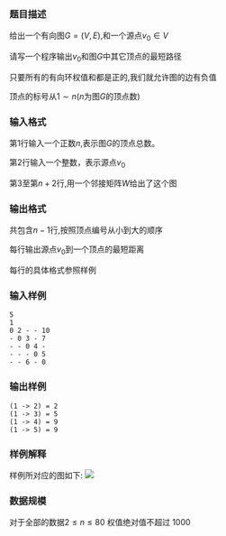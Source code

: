 ### 题目描述
给出一个有向图$G=(V, E)$,和一个源点$v_0 \in V$

请写一个程序输出$v_0$和图$G$中其它顶点的最短路径

只要所有的有向环权值和都是正的,我们就允许图的边有负值

顶点的标号从$1 \sim n$($n$为图$G$的顶点数)
### 输入格式
第$1$行输入一个正数$n$,表示图$G$的顶点总数。

第$2$行输入一个整数，表示源点$v_0$

第$3$至第$n+2$行,用一个邻接矩阵$W$给出了这个图
### 输出格式
共包含$n-1$行,按照顶点编号从小到大的顺序

每行输出源点$v_0$到一个顶点的最短距离

每行的具体格式参照样例
### 输入样例
```
5
1
0 2 - - 10
- 0 3 - 7
- - 0 4 -
- - - 0 5
- - 6 - 0
```
### 输出样例
```
(1 -> 2) = 2
(1 -> 3) = 5
(1 -> 4) = 9
(1 -> 5) = 9
```
### 样例解释
样例所对应的图如下:
![](https://syc-oj-file.oss-cn-shenzhen.aliyuncs.com/img/20190718154259321.gif)

### 数据规模
对于全部的数据$2 \leq n \leq 80$ 权值绝对值不超过 $1000$